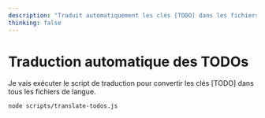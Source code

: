 ```yaml
---
description: "Traduit automatiquement les clés [TODO] dans les fichiers de langue"
thinking: false
---
```


# Traduction automatique des TODOs

Je vais exécuter le script de traduction pour convertir les clés [TODO] dans tous les fichiers de langue.

```bash
node scripts/translate-todos.js
```